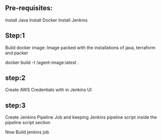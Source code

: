 Pre-requisites:
------------------
  Install Java
  Install Docker
  Install Jenkins
  
Step:1
-------------
Build docker image: Image packed with the installations of java, terraform and packer
  
  docker build -t <repo-name>/agent-image:latest .
  
step:2
-------------
Create AWS Credentials with in Jenkins UI

step:3
-------------
Create Jenkins Pipeline Job and keeping Jenkins pipeline script inside the pipeline script section

Now Build jenkins job
